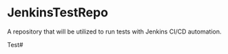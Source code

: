 # JenkinsTestRepo
A repository that will be utilized to run tests with Jenkins CI/CD automation.

Test#
